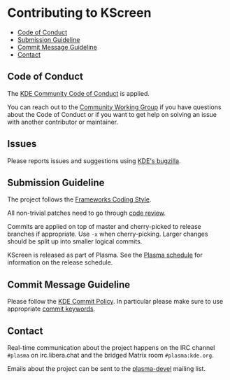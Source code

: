 # Contributing to KScreen

 - [Code of Conduct](#code-of-conduct)
 - [Submission Guideline](#submission-guideline)
 - [Commit Message Guideline](#commit-message-guideline)
 - [Contact](#contact)

## Code of Conduct
The [KDE Community Code of Conduct][kde-coc] is applied.

You can reach out to the [Community Working Group][community-working-group] if you have questions about the Code of Conduct or if you want to get help on solving an issue with another contributor or maintainer.

## Issues
Please reports issues and suggestions using [KDE's bugzilla][bugzilla].

## Submission Guideline
The project follows the [Frameworks Coding Style][frameworks-style].

All non-trivial patches need to go through [code review][gitlab-reviews].

Commits are applied on top of master and cherry-picked to release branches if appropriate. Use `-x` when cherry-picking. Larger changes should be split up into smaller logical commits.

KScreen is released as part of Plasma. See the [Plasma schedule][plasma-schedule] for information on the release schedule.

## Commit Message Guideline
Please follow the [KDE Commit Policy][commit-policy]. In particular please make sure to use appropriate [commit keywords][commit-policy-keywords].

## Contact
Real-time communication about the project happens on the IRC channel `#plasma` on irc.libera.chat and the bridged Matrix room `#plasma:kde.org`.

Emails about the project can be sent to the [plasma-devel][plasma-devel] mailing list.

[kde-coc]: https://kde.org/code-of-conduct
[community-working-group]: https://ev.kde.org/workinggroups/cwg.php
[frameworks-style]: https://community.kde.org/Policies/Frameworks_Coding_Style
[gitlab-reviews]: https://invent.kde.org/plasma/kscreen
[plasma-schedule]: https://community.kde.org/Schedules/Plasma_5
[commit-policy]: https://community.kde.org/Policies/Commit_Policy
[bugzilla]: https://bugs.kde.org/describecomponents.cgi?product=KScreen
[commit-policy-keywords]: https://community.kde.org/Policies/Commit_Policy#Special_keywords_in_GIT_and_SVN_log_messages
[plasma-devel]: https://mail.kde.org/mailman/listinfo/plasma-devel
